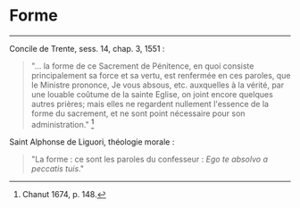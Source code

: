 # Forme

***

Concile de Trente, sess. 14, chap. 3, 1551 :

> "... la forme de ce Sacrement de Pénitence, en quoi consiste principalement sa force et sa vertu, est renfermée en ces paroles, que le Ministre prononce, Je vous absous, etc. auxquelles à la vérité, par une louable coûtume de la sainte Eglise, on joint encore quelques autres prières; mais elles ne regardent nullement l'essence de la forme du sacrement, et ne sont point nécessaire pour son administration." [^1]

[^1]: Chanut 1674, p. 148.

Saint Alphonse de Liguori, théologie morale :

> "La forme : ce sont les paroles du confesseur : *Ego te absolvo a peccatis tuis*."

